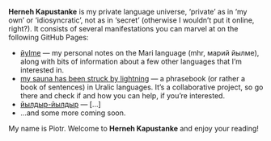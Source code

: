 **Herneh Kapustanke** is my private language universe, ‘private’ as in ‘my own’ or ‘idiosyncratic’, not as in ‘secret’ (otherwise I wouldnʼt put it online, right?). It consists of several manifestations you can marvel at on the following GitHub Pages:
- [йylme](https://herneh.github.io/jylme/) — my personal notes on the Mari language (mhr, марий йылме), along with bits of information about a few other languages that Iʼm interested in.
- [my sauna has been struck by lightning](https://herneh.github.io/uralic-phrasebook/) — a phrasebook (or rather a book of sentences) in Uralic languages. Itʼs a collaborative project, so go there and check if and how you can help, if youʼre interested.
- [йылдыр-йылдыр](https://herneh.github.io/jyldyr-jyldyr/) — […]
- …and some more coming soon.

My name is Piotr. Welcome to **Herneh Kapustanke** and enjoy your reading!
<!---
herneh/herneh is a ✨ special ✨ repository because its `README.md` (this file) appears on your GitHub profile.
You can click the Preview link to take a look at your changes.
--->
